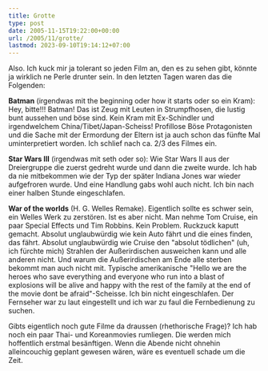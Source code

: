 ```yaml
---
title: Grotte
type: post
date: 2005-11-15T19:22:00+00:00
url: /2005/11/grotte/
lastmod: 2023-09-10T19:14:12+07:00
---
```

Also. Ich kuck mir ja tolerant so jeden Film an, den es zu sehen gibt, könnte ja wirklich ne Perle drunter sein. In den letzten Tagen waren das die Folgenden:

**Batman** (irgendwas mit the beginning oder how it starts oder so ein Kram): Hey, bitte!!! Batman! Das ist Zeug mit Leuten in Strumpfhosen, die lustig bunt aussehen und böse sind. Kein Kram mit Ex-Schindler und irgendwelchem China/Tibet/Japan-Scheiss! Profillose Böse Protagonisten und die Sache mit der Ermordung der Eltern ist ja auch schon das fünfte Mal uminterpretiert worden. Ich schlief nach ca. 2/3 des Filmes ein.

**Star Wars III** (irgendwas mit seth oder so): Wie Star Wars II aus der Dreiergruppe die zuerst gedreht wurde und dann die zweite wurde. Ich hab da nie mitbekommen wie der Typ der später Indiana Jones war wieder aufgefroren wurde. Und eine Handlung gabs wohl auch nicht. Ich bin nach einer halben Stunde eingeschlafen.

**War of the worlds** (H. G. Welles Remake). Eigentlich sollte es schwer sein, ein Welles Werk zu zerstören. Ist es aber nicht. Man nehme Tom Cruise, ein paar Special Effects und Tim Robbins. Kein Problem. Ruckzuck kaputt gemacht. Absolut unglaubwürdig wie kein Auto fährt und die eines finden, das fährt. Absolut unglaubwürdig wie Cruise den "absolut tödlichen" (uh, ich fürchte mich) Strahlen der Außerirdischen ausweichen kann und alle anderen nicht. Und warum die Außerirdischen am Ende alle sterben bekommt man auch nicht mit. Typische amerikanische "Hello we are the heroes who save everything and everyone who run into a blast of explosions will be alive and happy with the rest of the family at the end of the movie dont be afraid"-Scheisse. Ich bin nicht eingeschlafen. Der Fernseher war zu laut eingestellt und ich war zu faul die Fernbedienung zu suchen.

Gibts eigentlich noch gute Filme da draussen (rhethorische Frage)? Ich hab noch ein paar Thai- und Koreanmovies rumliegen. Die werden mich hoffentlich erstmal besänftigen. Wenn die Abende nicht ohnehin alleincouchig geplant gewesen wären, wäre es eventuell schade um die Zeit.
